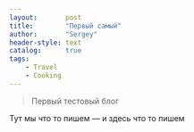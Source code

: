 ```yaml
---
layout:       post
title:        "Первый самый"
author:       "Sergey"
header-style: text
catalog:      true
tags:
    - Travel
    - Cooking
---
```


> Первый тестовый блог

Тут мы что то пишем
— и здесь что то пишем
